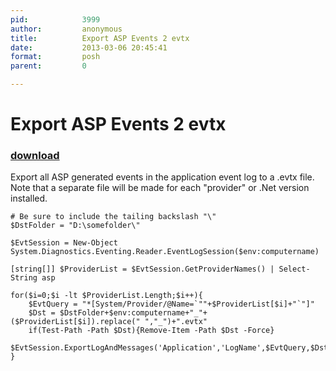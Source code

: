 ```yaml
---
pid:            3999
author:         anonymous
title:          Export ASP Events 2 evtx
date:           2013-03-06 20:45:41
format:         posh
parent:         0

---
```


# Export ASP Events 2 evtx

### [download](Scripts\3999.ps1)

Export all ASP generated events in the application event log to a .evtx file. Note that a separate file will be made for each "provider" or .Net version installed.

```posh
# Be sure to include the tailing backslash "\"
$DstFolder = "D:\somefolder\"

$EvtSession = New-Object System.Diagnostics.Eventing.Reader.EventLogSession($env:computername)

[string[]] $ProviderList = $EvtSession.GetProviderNames() | Select-String asp

for($i=0;$i -lt $ProviderList.Length;$i++){
    $EvtQuery = "*[System/Provider/@Name=`""+$ProviderList[$i]+"`"]"
    $Dst = $DstFolder+$env:computername+"_"+($ProviderList[$i]).replace(" ","_")+".evtx"
    if(Test-Path -Path $Dst){Remove-Item -Path $Dst -Force}
    $EvtSession.ExportLogAndMessages('Application','LogName',$EvtQuery,$Dst)
}
```
